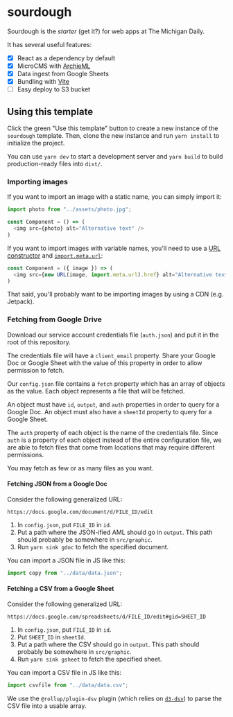 # sourdough

Sourdough is the _starter_ (get it?) for web apps at The Michigan Daily.

It has several useful features:

- [x] React as a dependency by default
- [x] MicroCMS with [ArchieML](http://archieml.org/)
- [x] Data ingest from Google Sheets
- [x] Bundling with [Vite](https://vitejs.dev/)
- [ ] Easy deploy to S3 bucket

## Using this template

Click the green "Use this template" button to create a new instance of the `sourdough` template. Then, clone the new instance and run `yarn install` to initialize the project.

You can use `yarn dev` to start a development server and `yarn build` to build production-ready files into `dist/`.

### Importing images

If you want to import an image with a static name, you can simply import it:

```javascript
import photo from "../assets/photo.jpg";

const Component = () => (
  <img src={photo} alt="Alternative text" />
)
```

If you want to import images with variable names, you'll need to use a [URL constructor](https://developer.mozilla.org/en-US/docs/Web/API/URL) and [`import.meta.url`](https://developer.mozilla.org/en-US/docs/Web/JavaScript/Reference/Operators/import.meta):

```javascript
const Component = ({ image }) => (
  <img src={new URL(image, import.meta.url).href} alt="Alternative text" />
)
```

That said, you'll probably want to be importing images by using a CDN (e.g. Jetpack).

### Fetching from Google Drive

Download our service account credentials file (`auth.json`) and put it in the root of this repository.

The credentials file will have a `client_email` property. Share your Google Doc or Google Sheet with the value of this property in order to allow permission to fetch.

Our `config.json` file contains a `fetch` property which has an array of objects as the value. Each object represents a file that will be fetched.

An object must have `id`, `output`, and `auth` properties in order to query for a Google Doc. An object must also have a `sheetId` property to query for a Google Sheet.

The `auth` property of each object is the name of the credentials file. Since `auth` is a property of each object instead of the entire configuration file, we are able to fetch files that come from locations that may require different permissions.

You may fetch as few or as many files as you want.

#### Fetching JSON from a Google Doc

Consider the following generalized URL:

`https://docs.google.com/document/d/FILE_ID/edit`

1. In `config.json`, put `FILE_ID` in `id`.
2. Put a path where the JSON-ified AML should go in `output`. This path should probably be somewhere in `src/graphic`.
3. Run `yarn sink gdoc` to fetch the specified document.

You can import a JSON file in JS like this:

```js
import copy from "../data/data.json";
```

#### Fetching a CSV from a Google Sheet

Consider the following generalized URL:

`https://docs.google.com/spreadsheets/d/FILE_ID/edit#gid=SHEET_ID`

1. In `config.json`, put `FILE_ID` in `id`.
2. Put `SHEET_ID` in `sheetId`.
3. Put a path where the CSV should go in `output`. This path should probably be somewhere in `src/graphic`.
4. Run `yarn sink gsheet` to fetch the specified sheet.

You can import a CSV file in JS like this:

```js
import csvfile from "../data/data.csv";
```

We use the `@rollup/plugin-dsv` plugin (which relies on [`d3-dsv`](https://github.com/d3/d3-dsv)) to parse the CSV file into a usable array.
